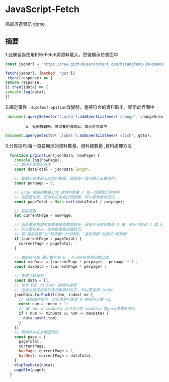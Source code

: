 # JavaScript-Fetch

高雄旅遊資訊  [demo](http://htmlpreview.github.io/?https://github.com/shengfu-hou/JavaScript-Fetch-/blob/master/tourism.html)

## 摘要
  1.此練習為使用ES6-Fetch將資料載入，然後顯示於畫面中
  ```Javascript
const jsonUrl = 'https://raw.githubusercontent.com/hsiangfeng/JSHomeWork/master/JSON/datastore_search.json';

fetch(jsonUrl, {method: 'get'})
  .then((response) => {
  return response;
}).then((data) => {
  console.log(data);
})
```
  
  2.綁定事件：a.`select-opition`改變時，會將符合的資料取出，顯示於界面中
```Javascript
 document.querySelector('.area').addEventListener('change', changeArea);
```
             b. 點擊按鈕時，將需要的值取出，顯示於界面中
```Javascript
document.querySelector('.label').addEventListener('click', goto);
```
  3.分頁技巧:每一頁要顯示的資料數量，資料總數量
                 ,資料處理方法
```Javascript
  function pagination(jsonData, nowPage) {
    console.log(nowPage);
    // 取得全部資料長度
    const dataTotal = jsonData.length;

    // 要顯示在畫面上的資料數量，預設每一頁只顯示五筆資料。
    const perpage = 5;

    // page 按鈕總數量公式 總資料數量 / 每一頁要顯示的資料
    // 這邊要注意，因為有可能會出現餘數，所以要無條件進位。
    const pageTotal = Math.ceil(dataTotal / perpage);

    // 當前頁數
    let currentPage = nowPage;  

    // 因為要避免當前頁數筆總頁數還要多，假設今天總頁數是 3 筆，就不可能是 4 或 5
    // 所以要在寫入一個判斷避免這種狀況。
    // 當"當前頁數"比"總頁數"大的時候，"當前頁數"就等於"總頁數"
    if (currentPage > pageTotal) {
      currentPage = pageTotal;
    }

    // 由前面可知 最小數字為 6 ，所以用答案來回推公式。
    const minData = (currentPage * perpage) - perpage + 1 ;
    const maxData = (currentPage * perpage) ;

    // 先建立新陣列
    const data = [];
    // 使用 ES6 forEach 做資料處理
    // 這邊必須使用索引來判斷資料位子，所以要使用 index
    jsonData.forEach((item, index) => {
      // 獲取陣列索引，但因為索引是從 0 開始所以要 +1。
      const num = index + 1;
      // 當 num 比 minData 大且又小於 maxData 就push進去新陣列。
      if ( num >= minData && num <= maxData) {
        data.push(item);
      }
    })
    // 用物件方式來傳遞資料
    const page = {
      pageTotal,
      currentPage,
      hasPage: currentPage > 1,
      hasNext: currentPage < dataTotal,
    }
    displayData(data);
    pageBtn(page);
  }
```

                 



